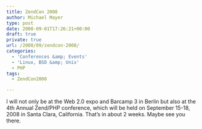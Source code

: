 ```yaml
---
title: ZendCon 2008
author: Michael Mayer
type: post
date: 2008-09-01T17:26:21+00:00
draft: true
private: true
url: /2008/09/zendcon-2008/
categories:
  - 'Conferences &amp; Events'
  - 'Linux, BSD &amp; Unix'
  - PHP
tags:
  - ZendCon2008

---
```

I will not only be at the Web 2.0 expo and Barcamp 3 in Berlin but also at the 4th Annual Zend/PHP conference, which will be held on September 15-18, 2008 in Santa Clara, California. That&#8217;s in about 2 weeks. Maybe see you there.
